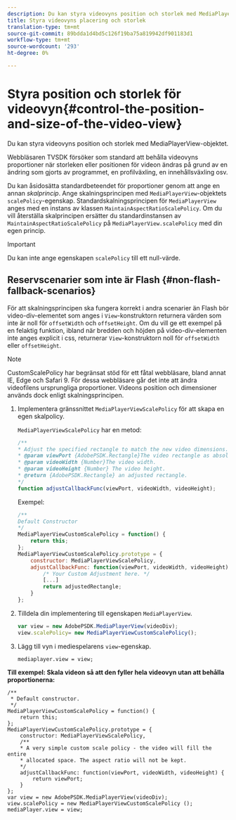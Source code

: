 ```yaml
---
description: Du kan styra videovyns position och storlek med MediaPlayerView-objektet.
title: Styra videovyns placering och storlek
translation-type: tm+mt
source-git-commit: 89bdda1d4bd5c126f19ba75a819942df901183d1
workflow-type: tm+mt
source-wordcount: '293'
ht-degree: 0%

---
```



# Styra position och storlek för videovyn{#control-the-position-and-size-of-the-video-view}

Du kan styra videovyns position och storlek med MediaPlayerView-objektet.

Webbläsaren TVSDK försöker som standard att behålla videovyns proportioner när storleken eller positionen för videon ändras på grund av en ändring som gjorts av programmet, en profilväxling, en innehållsväxling osv.

Du kan åsidosätta standardbeteendet för proportioner genom att ange en annan *skalprincip*. Ange skalningsprincipen med `MediaPlayerView`-objektets `scalePolicy`-egenskap. Standardskalningsprincipen för `MediaPlayerView` anges med en instans av klassen `MaintainAspectRatioScalePolicy`. Om du vill återställa skalprincipen ersätter du standardinstansen av `MaintainAspectRatioScalePolicy` på `MediaPlayerView.scalePolicy` med din egen princip.

>[!IMPORTANT]
>
>Du kan inte ange egenskapen `scalePolicy` till ett null-värde.

## Reservscenarier som inte är Flash {#non-flash-fallback-scenarios}

För att skalningsprincipen ska fungera korrekt i andra scenarier än Flash bör video-div-elementet som anges i `View`-konstruktorn returnera värden som inte är noll för `offsetWidth` och `offsetHeight`. Om du vill ge ett exempel på en felaktig funktion, ibland när bredden och höjden på video-div-elementen inte anges explicit i css, returnerar `View`-konstruktorn noll för `offsetWidth` eller `offsetHeight`.

>[!NOTE]
>
>CustomScalePolicy har begränsat stöd för ett fåtal webbläsare, bland annat IE, Edge och Safari 9. För dessa webbläsare går det inte att ändra videofilens ursprungliga proportioner. Videons position och dimensioner används dock enligt skalningsprincipen.

1. Implementera gränssnittet `MediaPlayerViewScalePolicy` för att skapa en egen skalpolicy.

   `MediaPlayerViewScalePolicy` har en metod:

   ```js
   /** 
   * Adjust the specified rectangle to match the new video dimensions. 
   * @param viewPort {AdobePSDK.Rectangle}The video rectangle as absolute position. 
   * @param videoWidth {Number}The video width. 
   * @param videoHeight {Number} The video height. 
   * @return {AdobePSDK.Rectangle} an adjusted rectangle. 
   */ 
   function adjustCallbackFunc(viewPort, videoWidth, videoHeight);
   ```

   Exempel:

   ```js
   /** 
   Default Constructor 
   */ 
   MediaPlayerViewCustomScalePolicy = function() { 
       return this; 
   }; 
   MediaPlayerViewCustomScalePolicy.prototype = { 
       constructor: MediaPlayerViewScalePolicy, 
       adjustCallbackFunc: function(viewPort, videoWidth, videoHeight) { 
           /* Your Custom Adjustment here. */ 
           [...] 
           return adjustedRectangle; 
       } 
   };
   ```

1. Tilldela din implementering till egenskapen `MediaPlayerView`.

   ```js
   var view = new AdobePSDK.MediaPlayerView(videoDiv); 
   view.scalePolicy= new MediaPlayerViewCustomScalePolicy();
   ```

1. Lägg till vyn i mediespelarens `view`-egenskap.

   ```
   mediaplayer.view = view;
   ```

<!--<a id="example_ABCD79AE29DB4A668F9A8B729FE44AF9"></a>-->

**Till exempel: Skala videon så att den fyller hela videovyn utan att behålla proportionerna:**

```
/** 
 * Default constructor. 
 */ 
MediaPlayerViewCustomScalePolicy = function() { 
    return this; 
}; 
MediaPlayerViewCustomScalePolicy.prototype = { 
    constructor: MediaPlayerViewScalePolicy, 
    /** 
    * A very simple custom scale policy - the video will fill the entire 
    * allocated space. The aspect ratio will not be kept. 
    */ 
    adjustCallbackFunc: function(viewPort, videoWidth, videoHeight) { 
        return viewPort; 
    } 
}; 
var view = new AdobePSDK.MediaPlayerView(videoDiv); 
view.scalePolicy = new MediaPlayerViewCustomScalePolicy (); 
mediaPlayer.view = view;
```

